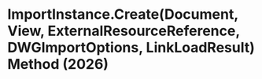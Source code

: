 # ImportInstance.Create(Document, View, ExternalResourceReference, DWGImportOptions, LinkLoadResult) Method (2026)

﻿